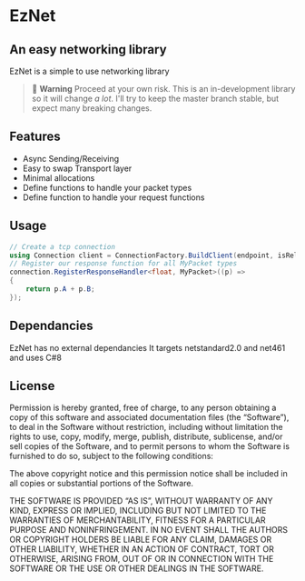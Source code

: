 # EzNet
## An easy networking library

EzNet is a simple to use networking library 

> 🚧 **Warning** Proceed at your own risk. This is an in-development library so it will change _a lot_. I'll try to keep the master branch stable, but expect many breaking changes.

## Features

- Async Sending/Receiving
- Easy to swap Transport layer
- Minimal allocations
- Define functions to handle your packet types
- Define function to handle your request functions

## Usage

```cs
// Create a tcp connection
using Connection client = ConnectionFactory.BuildClient(endpoint, isReliable);
// Register our response function for all MyPacket types
connection.RegisterResponseHandler<float, MyPacket>((p) => 
{
    return p.A + p.B;
});
```

## Dependancies

EzNet has no external dependancies
It targets netstandard2.0 and net461 and uses C#8

## License

Permission is hereby granted, free of charge, to any person obtaining a copy of this software and associated documentation files (the “Software”), to deal in the Software without restriction, including without limitation the rights to use, copy, modify, merge, publish, distribute, sublicense, and/or sell copies of the Software, and to permit persons to whom the Software is furnished to do so, subject to the following conditions:

The above copyright notice and this permission notice shall be included in all copies or substantial portions of the Software.

THE SOFTWARE IS PROVIDED “AS IS”, WITHOUT WARRANTY OF ANY KIND, EXPRESS OR IMPLIED, INCLUDING BUT NOT LIMITED TO THE WARRANTIES OF MERCHANTABILITY, FITNESS FOR A PARTICULAR PURPOSE AND NONINFRINGEMENT. IN NO EVENT SHALL THE AUTHORS OR COPYRIGHT HOLDERS BE LIABLE FOR ANY CLAIM, DAMAGES OR OTHER LIABILITY, WHETHER IN AN ACTION OF CONTRACT, TORT OR OTHERWISE, ARISING FROM, OUT OF OR IN CONNECTION WITH THE SOFTWARE OR THE USE OR OTHER DEALINGS IN THE SOFTWARE.
